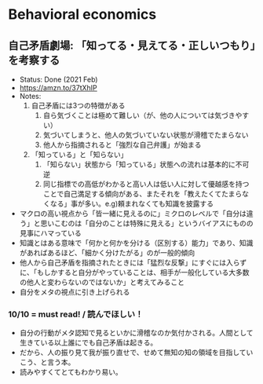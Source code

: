 # Behavioral economics

## 自己矛盾劇場: 「知ってる・見えてる・正しいつもり」を考察する
- Status: Done (2021 Feb)
- https://amzn.to/37tXhIP
- Notes:
	1. 自己矛盾には3つの特徴がある
		1. 自ら気づくことは極めて難しい（が、他の人については気づきやすい）
		2. 気づいてしまうと、他人の気づいていない状態が滑稽でたまらない
		3. 他人から指摘されると「強烈な自己弁護」が始まる
	1. 「知っている」と「知らない」
		1. 「知らない」状態から「知っている」状態への流れは基本的に不可逆
		2. 同じ指標での高低がわかると高い人は低い人に対して優越感を持つことで自己満足する傾向がある、またそれを「教えたくてたまらなくなる」事が多い。e.g)頼まれなくても知識を披露する
- マクロの高い視点から「皆一緒に見えるのに」ミクロのレベルで「自分は違う」と思いこむのは「自分のことは特殊に見える」というバイアスにものの見事にハマっている
- 知識とはある意味で「何かと何かを分ける（区別する）能力」であり、知識があればあるほど、「細かく分けたがる」のが一般的傾向
-  他人から自己矛盾を指摘されたときには「猛烈な反撃」にすぐには入らずに、「もしかすると自分がやっていることは、相手が一般化している大多数の他人と変わらないのではないか」と考えてみること
-  	自分をメタの視点に引き上げられる

### 10/10 = must read! / 読んでほしい！
- 自分の行動がメタ認知で見るといかに滑稽なのか気付かされる。人間として生きている以上誰にでも自己矛盾は起きる。
- だから、人の振り見て我が振り直せで、せめて無知の知の領域を目指していこう、と言う本。
- 読みやすくてとてもわかり易い。
